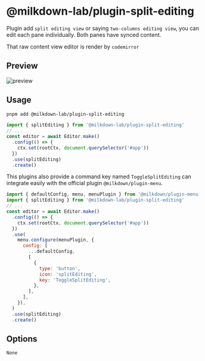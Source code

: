 # @milkdown-lab/plugin-split-editing

Plugin add `split editing view` or saying `two-columns editing view`, you can edit each pane individually. Both panes have synced content.

That raw content view editor is render by `codemirror`

## Preview

![preview](https://user-images.githubusercontent.com/29378026/212620000-6c8ec43e-bb8f-4cab-92bf-cf997451baf7.png)

## Usage

```sh
pnpm add @milkdown-lab/plugin-split-editing
```

```javascript
import { splitEditing } from '@milkdown-lab/plugin-split-editing'
// ...
const editor = await Editor.make()
  .config(() => {
    ctx.set(rootCtx, document.querySelector('#app'))
  })
  .use(splitEditing)
  .create()
```

This plugins also provide a command key named `ToggleSplitEditing` can integrate easily with the official plugin `@milkdown/plugin-menu`.

```javascript
import { defaultConfig, menu, menuPlugin } from '@milkdown/plugin-menu'
import { splitEditing } from '@milkdown-lab/plugin-split-editing'
// ...
const editor = await Editor.make()
  .config(() => {
    ctx.set(rootCtx, document.querySelector('#app'))
  })
  .use(
    menu.configure(menuPlugin, {
      config: [
        ...defaultConfig,
        [
          {
            type: 'button',
            icon: 'splitEditing',
            key: 'ToggleSplitEditing',
          },
        ],
      ],
    }),
  )
  .use(splitEditing)
  .create()
```

## Options

`None`
